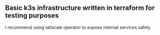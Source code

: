 ## Basic k3s infrastructure written in terraform for testing purposes

I recommend using tailscale operator to expose internal services safely 
